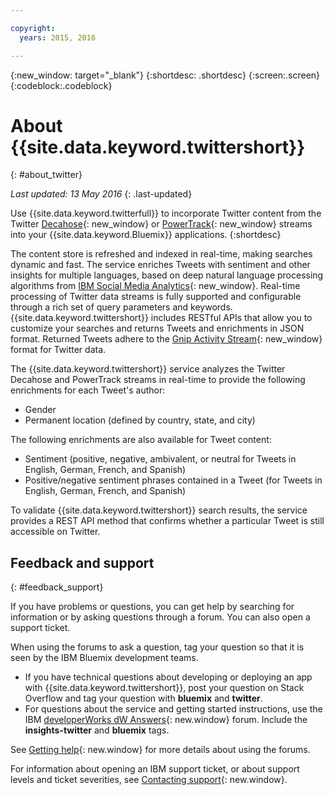 ```yaml
---

copyright:
  years: 2015, 2016

---
```


{:new_window: target="_blank"}
{:shortdesc: .shortdesc}
{:screen:.screen}
{:codeblock:.codeblock}

# About {{site.data.keyword.twittershort}}
{: #about_twitter}

*Last updated: 13 May 2016*
{: .last-updated}

Use {{site.data.keyword.twitterfull}} to incorporate Twitter content from the Twitter [Decahose](http://support.gnip.com/apis/firehose/overview.html){: new_window} or [PowerTrack](http://support.gnip.com/apis/powertrack/overview.html){: new_window} streams into your {{site.data.keyword.Bluemix}} applications.
{:shortdesc}

The content store is refreshed and indexed in real-time, making searches dynamic and fast. The service enriches Tweets with sentiment and other insights for multiple languages, based on deep natural language processing algorithms from [IBM Social Media Analytics](http://www.ibm.com/software/products/en/social-media-analytics/){: new_window}. Real-time processing of Twitter data streams is fully supported and configurable through a rich set of query parameters and keywords. {{site.data.keyword.twittershort}} includes RESTful APIs that allow you to customize your searches and returns Tweets and enrichments in JSON format. Returned Tweets adhere to the [Gnip Activity Stream](http://support.gnip.com/sources/twitter/data_format.html){: new_window} format for Twitter data.

The {{site.data.keyword.twittershort}} service analyzes the Twitter Decahose and PowerTrack streams in real-time to provide the following enrichments for each Tweet's author:
* Gender
* Permanent location (defined by country, state, and city)

The following enrichments are also available for Tweet content:

* Sentiment (positive, negative, ambivalent, or neutral for Tweets in English, German, French, and Spanish)
* Positive/negative sentiment phrases contained in a Tweet (for Tweets in English, German, French, and Spanish)

To validate {{site.data.keyword.twittershort}} search results, the service provides a REST API method that confirms whether a particular Tweet is still accessible on Twitter. 

## Feedback and support 
{: #feedback_support}

If you have problems or questions, you can get help by searching for information or by asking questions through a forum. You can also open a support ticket.

When using the forums to ask a question, tag your question so that it is seen by the IBM Bluemix development teams. 
* If you have technical questions about developing or deploying an app with {{site.data.keyword.twittershort}}, post your question on Stack Overflow and tag your question with **bluemix** and **twitter**. 
* For questions about the service and getting started instructions, use the IBM [developerWorks dW Answers](https://developer.ibm.com/answers/topics/insights-twitter/?smartspace=bluemix){: new.window} forum. Include the **insights-twitter** and **bluemix** tags.

See [Getting help](https://new-console.ng.bluemix.net/docs/support/index.html#getting-help){: new.window} for more details about using the forums. 

For information about opening an IBM support ticket, or about support levels and ticket severities, see [Contacting support](https://new-console.ng.bluemix.net/docs/support/index.html#contacting-support){: new.window}.
